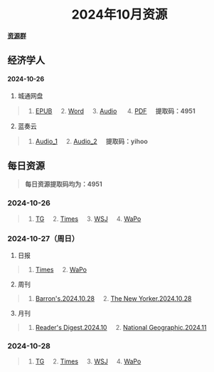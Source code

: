 <div align="center">

# 2024年10月资源

</div>

<div align="left">

[**资源群**](https://qm.qq.com/q/XNwz6qD0IO)

</div>

## 经济学人
#### 2024-10-26

1. 城通网盘
> 1. [EPUB](https://url12.ctfile.com/f/47748612-1418192380-3c9c0d "我不会告诉你提取码是4951")&nbsp;&nbsp;&nbsp;&nbsp; 2. [Word](https://url12.ctfile.com/f/47748612-1418192374-8243e3 "我不会告诉你提取码是4951")&nbsp;&nbsp;&nbsp;&nbsp; 3. [Audio](https://url12.ctfile.com/f/47748612-1418192371-4ae461 "我不会告诉你提取码是4951") &nbsp;&nbsp;&nbsp;&nbsp; 4. [PDF](https://url12.ctfile.com/f/47748612-1418379139-f9cc6d "我不会告诉你提取码是4951")&nbsp;&nbsp;&nbsp;&nbsp; **提取码：4951**<br>
2. 蓝奏云
> 1. [Audio_1](https://yihoo.lanzouo.com/i7eyr2daqzpc)&nbsp;&nbsp;&nbsp;&nbsp; 2. [Audio_2](https://yihoo.lanzouo.com/iRFJF2daqw9i)&nbsp;&nbsp;&nbsp;&nbsp; **提取码：yihoo**<br>

## 每日资源
> **每日资源提取码均为：4951**

### 2024-10-26

> 1. [TG](https://url12.ctfile.com/f/47748612-1418488783-e8a37f)&nbsp;&nbsp;&nbsp;&nbsp; 2. [Times](https://url12.ctfile.com/f/47748612-1418489446-389c0e)&nbsp;&nbsp;&nbsp;&nbsp; 3. [WSJ](https://url12.ctfile.com/f/47748612-1418489521-608134)&nbsp;&nbsp;&nbsp;&nbsp; 4. [WaPo](https://url12.ctfile.com/f/47748612-1418489992-641c14)<br>

### 2024-10-27（周日）

1. 日报
> 1. [Times](https://url12.ctfile.com/f/47748612-1418712031-52bc9f)&nbsp;&nbsp;&nbsp;&nbsp; 2. [WaPo](https://url12.ctfile.com/f/47748612-1418712166-0d953d)<br>
2. 周刊
> 1. [Barron's.2024.10.28](https://url12.ctfile.com/f/47748612-1418712778-731602)&nbsp;&nbsp;&nbsp;&nbsp; 2. [The New Yorker.2024.10.28](https://url12.ctfile.com/f/47748612-1418713006-3adeda)<br>
3. 月刊
> 1. [Reader's Digest.2024.10](https://url12.ctfile.com/f/47748612-1418712961-0d165f)&nbsp;&nbsp;&nbsp;&nbsp; 2. [National Geographic.2024.11](https://url12.ctfile.com/f/47748612-1418712934-6f2e31)<br>

### 2024-10-28

> 1. [TG](https://url12.ctfile.com/f/47748612-1418916004-a9ccea)&nbsp;&nbsp;&nbsp;&nbsp; 2. [Times](https://url12.ctfile.com/f/47748612-1418916262-231791)&nbsp;&nbsp;&nbsp;&nbsp; 3. [WSJ](https://url12.ctfile.com/f/47748612-1418916349-7afeae)&nbsp;&nbsp;&nbsp;&nbsp; 4. [WaPo](https://url12.ctfile.com/f/47748612-1418916526-3ad627)<br>
